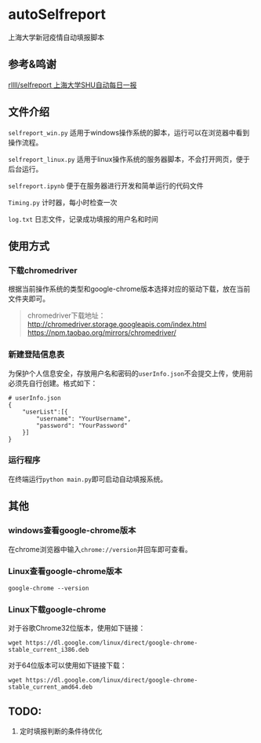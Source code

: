 # autoSelfreport

上海大学新冠疫情自动填报脚本



## 参考&鸣谢

[rllll/selfreport 上海大学SHU自动每日一报](https://github.com/rllll/selfreport)



## 文件介绍

`selfreport_win.py` 适用于windows操作系统的脚本，运行可以在浏览器中看到操作流程。

`selfreport_linux.py` 适用于linux操作系统的服务器脚本，不会打开网页，便于后台运行。

`selfreport.ipynb` 便于在服务器进行开发和简单运行的代码文件

`Timing.py` 计时器，每小时检查一次

`log.txt` 日志文件，记录成功填报的用户名和时间



## 使用方式

### 下载chromedriver
根据当前操作系统的类型和google-chrome版本选择对应的驱动下载，放在当前文件夹即可。
> chromedriver下载地址：
> http://chromedriver.storage.googleapis.com/index.html
> https://npm.taobao.org/mirrors/chromedriver/



### 新建登陆信息表

为保护个人信息安全，存放用户名和密码的`userInfo.json`不会提交上传，使用前必须先自行创建。格式如下：

```
# userInfo.json
{
    "userList":[{
        "username": "YourUsername",
        "password": "YourPassword"
    }]
}
```


###  运行程序

在终端运行`python main.py`即可启动自动填报系统。



## 其他
### windows查看google-chrome版本
在chrome浏览器中输入`chrome://version`并回车即可查看。

### Linux查看google-chrome版本
`google-chrome --version`

### Linux下载google-chrome
对于谷歌Chrome32位版本，使用如下链接：

`wget https://dl.google.com/linux/direct/google-chrome-stable_current_i386.deb`

对于64位版本可以使用如下链接下载：

`wget https://dl.google.com/linux/direct/google-chrome-stable_current_amd64.deb`

## TODO:
1. 定时填报判断的条件待优化